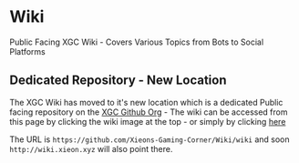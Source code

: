 # Wiki
Public Facing XGC Wiki - Covers Various Topics from Bots to Social Platforms

## Dedicated Repository - New Location 
The XGC Wiki has moved to it's new location which is a dedicated Public facing repository on the [XGC Github Org](https://github.com/xieons-gaming-corner) - The wiki can be accessed from this page by clicking the wiki image at the top - or simply by clicking [here](https://github.com/Xieons-Gaming-Corner/Wiki/wiki)

The URL is ``https://github.com/Xieons-Gaming-Corner/Wiki/wiki`` and soon ``http://wiki.xieon.xyz`` will also point there. 

